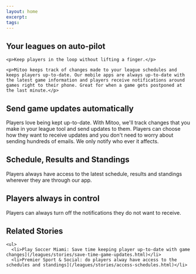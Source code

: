 ```yaml
---
layout: home
excerpt:
tags: 
---
```


<div class="page-header"></div>

<div class="detail">
  <section>
    <h2>Your leagues on auto-pilot</h2>

    <p>Keep players in the loop without lifting a finger.</p>

    <p>Mitoo keeps track of changes made to your league schedules and keeps players up-to-date. Our mobile apps are always up-to-date with the latest game information and players receive notifications around games right to their phone. Great for when a game gets postponed at the last minute.</p>
  </section>
</div>


<div class="detail">
  <section>
    <h2>Send game updates automatically</h2>
    <p>Players love being kept up-to-date. With Mitoo, we'll track changes that you make in your league tool and send updates to them. Players can choose how they want to receive updates and you don't need to worry about sending hundreds of emails. We only notify who ever it affects.</p>
  </section>
</div>

<div class="detail">
  <section>
    <h2>Schedule, Results and Standings</h2>
    <p>Players always have access to the latest schedule, results and standings wherever they are through our app.</p>
  </section>
</div>


<div class="detail">
  <section>
    <h2>Players always in control</h2>
    <p>Players can always turn off the notifications they do not want to receive.</p>
  </section>
</div>

<div class="detail">
  <section>
    <h2>Related Stories</h2>

    <ul>
      <li>Play Soccer Miami: Save time keeping player up-to-date with game changes](/leagues/stories/save-time-game-updates.html)</li>
      <li>Premier Sport & Social: do players alway have access to the schedules and standings](/leagues/stories/access-schedules.html)</li>
</section>
</div>
